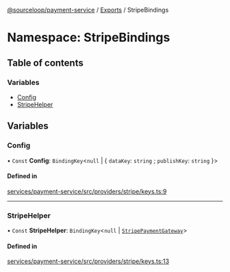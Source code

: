 [@sourceloop/payment-service](../README.md) / [Exports](../modules.md) / StripeBindings

# Namespace: StripeBindings

## Table of contents

### Variables

- [Config](StripeBindings.md#config)
- [StripeHelper](StripeBindings.md#stripehelper)

## Variables

### Config

• `Const` **Config**: `BindingKey`<``null`` \| { `dataKey`: `string` ; `publishKey`: `string`  }\>

#### Defined in

[services/payment-service/src/providers/stripe/keys.ts:9](https://github.com/sourcefuse/loopback4-microservice-catalog/blob/d35fdb3f0/services/payment-service/src/providers/stripe/keys.ts#L9)

___

### StripeHelper

• `Const` **StripeHelper**: `BindingKey`<``null`` \| [`StripePaymentGateway`](../interfaces/StripePaymentGateway.md)\>

#### Defined in

[services/payment-service/src/providers/stripe/keys.ts:13](https://github.com/sourcefuse/loopback4-microservice-catalog/blob/d35fdb3f0/services/payment-service/src/providers/stripe/keys.ts#L13)

